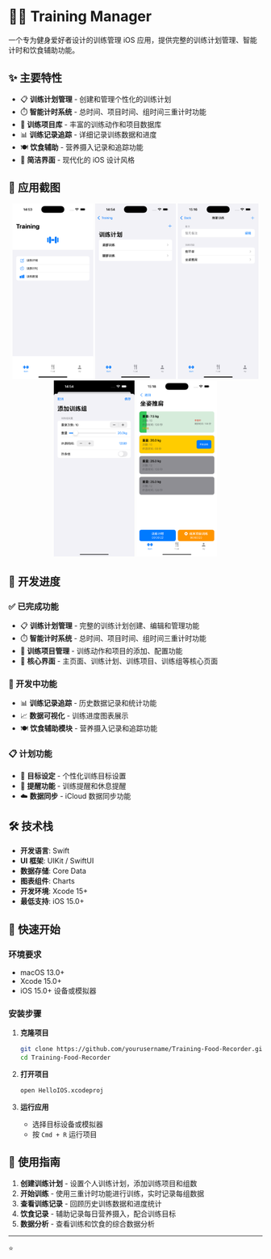 # 🏋️‍♂️ Training Manager

一个专为健身爱好者设计的训练管理 iOS 应用，提供完整的训练计划管理、智能计时和饮食辅助功能。

## ✨ 主要特性

- 📋 **训练计划管理** - 创建和管理个性化的训练计划
- ⏱️ **智能计时系统** - 总时间、项目时间、组时间三重计时功能
- 💪 **训练项目库** - 丰富的训练动作和项目数据库
- 📊 **训练记录追踪** - 详细记录训练数据和进度
- 🍽️ **饮食辅助** - 营养摄入记录和追踪功能
- 📱 **简洁界面** - 现代化的 iOS 设计风格

## 📱 应用截图

<div align="center">
  <img src="imgs/主页面.png" width="160" alt="主界面">
  <img src="imgs/1. 训练计划.png" width="160" alt="训练计划">
  <img src="imgs/2. 训练项目.png" width="160" alt="训练项目">
  <img src="imgs/3. 训练组.png" width="160" alt="训练组">
  <img src="imgs/训练计时（总时间+项目时间+组时间三重计时）.png" width="160" alt="训练计时">
</div>

## 🚧 开发进度

### ✅ 已完成功能
- 📋 **训练计划管理** - 完整的训练计划创建、编辑和管理功能
- ⏱️ **智能计时系统** - 总时间、项目时间、组时间三重计时功能
- 💪 **训练项目管理** - 训练动作和项目的添加、配置功能
- 📱 **核心界面** - 主页面、训练计划、训练项目、训练组等核心页面

### 🔄 开发中功能
- 📊 **训练记录追踪** - 历史数据记录和统计功能
- 📈 **数据可视化** - 训练进度图表展示
-  🍽️ **饮食辅助模块** - 营养摄入记录和追踪功能

### 📋 计划功能
- 🎯 **目标设定** - 个性化训练目标设置
- 🔔 **提醒功能** - 训练提醒和休息提醒
- ☁️ **数据同步** - iCloud 数据同步功能

## 🛠️ 技术栈

- **开发语言**: Swift
- **UI 框架**: UIKit / SwiftUI
- **数据存储**: Core Data
- **图表组件**: Charts
- **开发环境**: Xcode 15+
- **最低支持**: iOS 15.0+

## 🚀 快速开始

### 环境要求

- macOS 13.0+
- Xcode 15.0+
- iOS 15.0+ 设备或模拟器

### 安装步骤

1. **克隆项目**
   ```bash
   git clone https://github.com/yourusername/Training-Food-Recorder.git
   cd Training-Food-Recorder
   ```

2. **打开项目**
   ```bash
   open HelloIOS.xcodeproj
   ```

3. **运行应用**
   - 选择目标设备或模拟器
   - 按 `Cmd + R` 运行项目

## 📖 使用指南

1. **创建训练计划** - 设置个人训练计划，添加训练项目和组数
2. **开始训练** - 使用三重计时功能进行训练，实时记录每组数据
3. **查看训练记录** - 回顾历史训练数据和进度统计
4. **饮食记录** - 辅助记录每日营养摄入，配合训练目标
5. **数据分析** - 查看训练和饮食的综合数据分析




---

⭐ 
